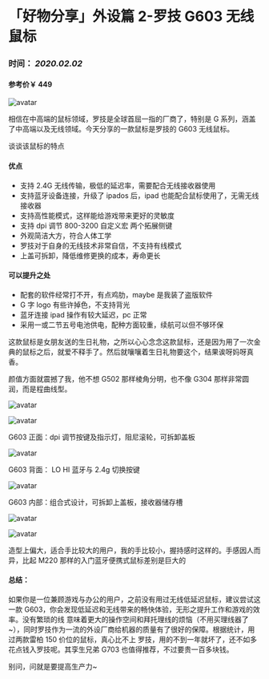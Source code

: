 # 「好物分享」外设篇 2-罗技 G603 无线鼠标

### 时间： _2020.02.02_

#### 参考价￥ 449

![avatar](http://ezreal-yk.cn/images/life/2/mouse7.jpg)

相信在中高端的鼠标领域，罗技是全球首屈一指的厂商了，特别是 G 系列，涵盖了中高端以及无线领域。今天分享的一款鼠标是罗技的 G603 无线鼠标。

谈谈该鼠标的特点

#### 优点

- 支持 2.4G 无线传输，极低的延迟率，需要配合无线接收器使用
- 支持蓝牙设备连接，升级了 ipados 后，ipad 也能配合鼠标使用了，无需无线接收器
- 支持高性能模式，这样能给游戏带来更好的灵敏度
- 支持 dpi 调节 800-3200 自定义宏 两个拓展侧键
- 外观简洁大方，符合人体工学
- 罗技对于自身的无线技术非常自信，不支持有线模式
- 上盖可拆卸，降低维修更换的成本，寿命更长

#### 可以提升之处

- 配套的软件经常打不开，有点鸡肋，maybe 是我装了盗版软件
- G 字 logo 有些许掉色，不支持背光
- 蓝牙连接 ipad 操作有较大延迟，pc 正常
- 采用一或二节五号电池供电，配种方面较重，续航可以但不够环保

这款鼠标是女朋友送的生日礼物，之所以心心念念这款鼠标，还是因为用了一次金典的鼠标之后，就爱不释手了。然后就嚷嚷着生日礼物要这个，结果诶呀妈呀真香。

颜值方面就震撼了我，他不想 G502 那样棱角分明，也不像 G304 那样非常圆润，而是程曲线型。

![avatar](http://ezreal-yk.cn/images/life/2/mouse3.jpg)

![avatar](http://ezreal-yk.cn/images/life/2/mouse8.jpg)

G603 正面：dpi 调节按键及指示灯，阻尼滚轮，可拆卸盖板

![avatar](http://ezreal-yk.cn/images/life/2/mouse1.jpg)

G603 背面： LO HI 蓝牙与 2.4g 切换按键

![avatar](http://ezreal-yk.cn/images/life/2/mouse2.jpg)

G603 内部：组合式设计，可拆卸上盖板，接收器储存槽

![avatar](http://ezreal-yk.cn/images/life/2/mouse4.jpg)

![avatar](http://ezreal-yk.cn/images/life/2/mouse6.jpg)

造型上偏大，适合手比较大的用户，我的手比较小，握持感时这样的。手感因人而异，比起 M220 那样的入门蓝牙便携式鼠标差别是巨大的

#### 总结：

如果你是一位兼顾游戏与办公的用户，之前没有用过无线低延迟鼠标，建议尝试这一款 G603，你会发现低延迟和无线带来的畅快体验，无形之提升工作和游戏的效率。没有繁琐的线
意味着更大的操作空间和拜托理线的烦恼（不用买理线器了~），同时罗技作为一流的外设厂商给机器的质量有了很好的保障。根据统计，用过两款雷柏 150 价位的鼠标，真心比不上
罗技，用的不到一年就坏了，还不如多花点钱入罗技呢。其孪生兄弟 G703 也值得推荐，不过要贵一百多块钱。

别问，问就是要提高生产力~
